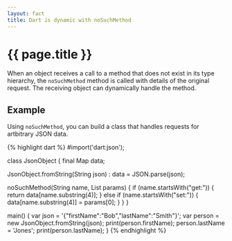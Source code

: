 ```yaml
---
layout: fact
title: Dart is dynamic with noSuchMethod
---
```

# {{ page.title }}

When an object receives a call to a method that does not exist
in its type hierarchy, the `noSuchMethod` method is called with details
of the original request. The receiving object can dynamically handle the
method.

## Example

Using `noSuchMethod`, you can build a class that handles
requests for artbitrary JSON data.

{% highlight dart %}
#import('dart:json');

class JsonObject {
  final Map data;

  JsonObject.fromString(String json) : data = JSON.parse(json);

  noSuchMethod(String name, List params) {
    if (name.startsWith("get:")) {
      return data[name.substring(4)];
    } else if (name.startsWith("set:")) {
      data[name.substring(4)] = params[0];
    }
  }
}

main() {
  var json = '{"firstName":"Bob","lastName":"Smith"}';
  var person = new JsonObject.fromString(json);
  print(person.firstName);
  person.lastName = 'Jones';
  print(person.lastName);
}
{% endhighlight %}